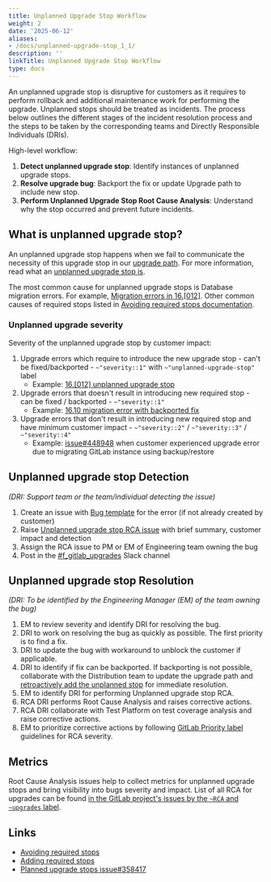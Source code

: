```yaml
---
title: Unplanned Upgrade Stop Workflow
weight: 2
date: '2025-06-12'
aliases:
- /docs/unplanned-upgrade-stop_1_1/
description: ''
linkTitle: Unplanned Upgrade Stop Workflow
type: docs
---
```


An unplanned upgrade stop is disruptive for customers as it requires to perform rollback and additional maintenance work for performing the upgrade. Unplanned stops should be treated as incidents. The process below outlines the different stages of the incident resolution process and the steps to be taken by the corresponding teams and Directly Responsible Individuals (DRIs).

High-level workflow:

1. **Detect unplanned upgrade stop**: Identify instances of unplanned upgrade stops.
2. **Resolve upgrade bug**: Backport the fix or update Upgrade path to include new stop.
3. **Perform Unplanned Upgrade Stop Root Cause Analysis**: Understand why the stop occurred and prevent future incidents.

## What is unplanned upgrade stop?

An unplanned upgrade stop happens when we fail to communicate the necessity of this upgrade stop in our [upgrade path](https://docs.gitlab.com/ee/update/index.html#upgrade-paths). For more information, read what an [unplanned upgrade stop is](https://docs.gitlab.com/ee/development/avoiding_required_stops.html).

The most common cause for unplanned upgrade stops is Database migration errors. For example, [Migration errors in 16.[012]](https://gitlab.com/gitlab-org/gitlab/-/issues/423895). Other common causes of required stops listed in [Avoiding required stops documentation](https://docs.gitlab.com/ee/development/avoiding_required_stops.html#causes-of-required-stops).

### Unplanned upgrade severity

Severity of the unplanned upgrade stop by customer impact:

1. Upgrade errors which require to introduce the new upgrade stop - can't be fixed/backported - `~"severity::1"` with `~"unplanned-upgrade-stop"` label
   - Example: [16.[012] unplanned upgrade stop](https://gitlab.com/gitlab-org/gitlab/-/issues/423895)
2. Upgrade errors that doesn't result in introducing new required stop - can be fixed / backported - `~"severity::1"`
   - Example: [16.10 migration error with backported fix](https://gitlab.com/gitlab-org/gitlab/-/issues/451760)
3. Upgrade errors that don't result in introducing new required stop and have minimum customer impact - `~"severity::2"` / `~"severity::3"` / `~"severity::4"`
   - Example: [issue#448948](https://gitlab.com/gitlab-org/gitlab/-/issues/448948#note_1842489335) when customer experienced upgrade error due to migrating GitLab instance using backup/restore

## Unplanned upgrade stop Detection

_(DRI: Support team or the team/individual detecting the issue)_

1. Create an issue with [Bug template](https://gitlab.com/gitlab-org/gitlab/-/blob/master/.gitlab/issue_templates/Bug.md?ref_type=heads) for the error (if not already created by customer)
1. Raise [Unplanned upgrade stop RCA issue](https://gitlab.com/gitlab-org/gitlab/-/blob/master/.gitlab/issue_templates/rca_upgrade_stop.md) with brief summary, customer impact and detection
1. Assign the RCA issue to PM or EM of Engineering team owning the bug
1. Post in the [#f_gitlab_upgrades](https://gitlab.enterprise.slack.com/archives/C04FXB5CP08) Slack channel

## Unplanned upgrade stop Resolution

_(DRI: To be identified by the Engineering Manager (EM) of the team owning the bug)_

1. EM to review severity and identify DRI for resolving the bug.
1. DRI to work on resolving the bug as quickly as possible. The first priority is to find a fix.
1. DRI to update the bug with workaround to unblock the customer if applicable.
1. DRI to identify if fix can be backported. If backporting is not possible, collaborate with the Distribution team to update the upgrade path and [retroactively add the unplanned stop](https://docs.gitlab.com/ee/development/avoiding_required_stops.html#retroactively-adding-required-stops) for immediate resolution.
1. EM to identify DRI for performing Unplanned upgrade stop RCA.
1. RCA DRI performs Root Cause Analysis and raises corrective actions.
1. RCA DRI collaborate with Test Platform on test coverage analysis and raise corrective actions.
1. EM to prioritize corrective actions by following [GitLab Priority label](infrastructure/engineering-productivity/issue-triage/#priority) guidelines for RCA severity.

## Metrics

Root Cause Analysis issues help to collect metrics for unplanned upgrade stops
and bring visibility into bugs severity and impact. List of all RCA for upgrades can be found
[in the GitLab project's issues by the `~RCA` and `~upgrades` label](https://gitlab.com/gitlab-org/gitlab/-/issues/?sort=created_date&state=all&label_name%5B%5D=RCA&label_name%5B%5D=upgrades&first_page_size=20).

## Links

- [Avoiding required stops](https://docs.gitlab.com/ee/development/avoiding_required_stops.html)
- [Adding required stops](https://docs.gitlab.com/ee/development/database/required_stops.html)
- [Planned upgrade stops issue#358417](https://gitlab.com/gitlab-org/gitlab/-/issues/358417)
